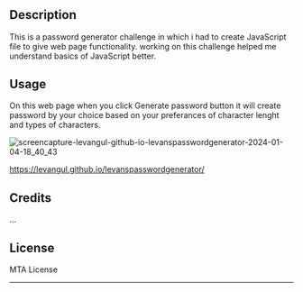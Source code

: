 # <levanspasswordgenerator>

## Description

This is a password generator challenge in which i had to create JavaScript file to give web page functionality. working on this challenge helped me understand basics of JavaScript better.


## Usage

On this web page when you click Generate password button it will create password by your choice based on your preferances of character lenght and types of characters.


![screencapture-levangul-github-io-levanspasswordgenerator-2024-01-04-18_40_43](https://github.com/Levangul/levanspasswordgenerator/assets/150108077/3d961f84-20e5-47db-917d-b26dfbc2f9a3)

https://levangul.github.io/levanspasswordgenerator/


## Credits

...

## License

MTA License

---
